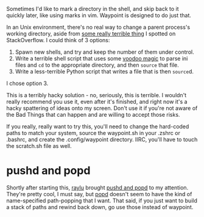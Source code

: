 Sometimes I'd like to mark a directory in the shell, and skip back to it quickly
later, like using marks in vim.  Waypoint is designed to do just that.

In an Unix environment, there's no real way to change a parent process's working
directory, aside from [some really terrible thing][0] I spotted on
StackOverflow.  I could think of 3 options:

1. Spawn new shells, and try and keep the number of them under control.  
2. Write a terrible shell script that uses some [voodoo magic] to parse ini
files and `cd` to the appropriate directory, and then `source` that file.
3. Write a less-terrible Python script that writes a file that is then
`source`d.

I chose option 3.

This is a terribly hacky solution - no, seriously, this is terrible. I wouldn't
really recommend you use it, even after it's finished, and right now it's a
hacky spattering of ideas onto my screen. Don't use it if you're not aware of
the Bad Things that can happen and are willing to accept those risks.

If you really, really want to try this, you'll need to change the hard-coded
paths to match your system, source the waypoint.sh in your .zshrc or .bashrc,
and create the .config/waypoint directory. IIRC, you'll have to touch the
scratch.sh file as well.

# pushd and popd

Shortly after starting this, [raylu] brought [pushd and popd] to my attention.
They're pretty cool, I must say, but [popd] doesn't seem to have the kind of
name-specified path-popping that I want. That said, if you just want to build a
stack of paths and rewind back down, go use those instead of waypoint.


[0]: http://stackoverflow.com/questions/2375003/how-do-i-set-the-working-directory-of-the-parent-process/2375174#2375174
[voodoo magic]: http://ajdiaz.wordpress.com/2008/02/09/bash-ini-parser/
[raylu]: https://github.com/raylu
[pushd and popd]: http://en.wikipedia.org/wiki/Pushd_and_popd
[popd]: http://ss64.com/bash/popd.html
